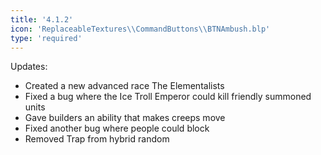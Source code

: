 ```yaml
---
title: '4.1.2'
icon: 'ReplaceableTextures\\CommandButtons\\BTNAmbush.blp'
type: 'required'
---
```

Updates:
 - Created a new advanced race The Elementalists
 - Fixed a bug where the Ice Troll Emperor could kill friendly summoned units
 - Gave builders an ability that makes creeps move
 - Fixed another bug where people could block
 - Removed Trap from hybrid random

